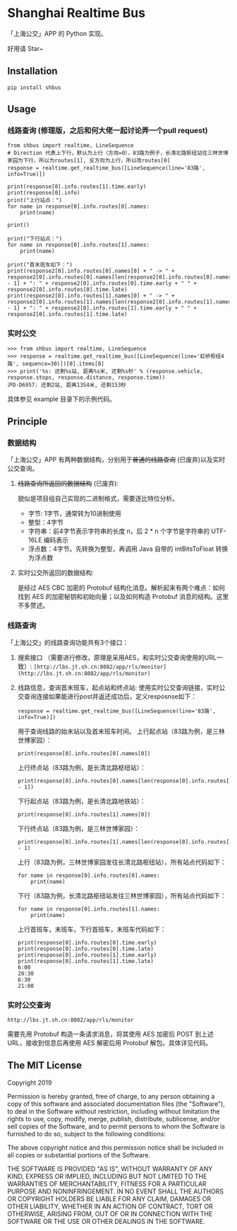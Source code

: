 # Shanghai Realtime Bus

「上海公交」APP 的 Python 实现。

好用请 Star~

## Installation

`pip install shbus`

## Usage

### 线路查询 (修理版，之后和何大佬一起讨论弄一个pull request)

```
from shbus import realtime, LineSequence
# Direction 代表上下行，默认为上行（方向=0），83路为例子，长清北路枢纽站往三林世博家园为下行，所以为routes[1], 反方向为上行，所以改routes[0]
response = realtime.get_realtime_bus([LineSequence(line='83路', info=True)])

print(response[0].info.routes[1].time.early)
print(response[0].info)
print("上行站点：")
for name in response[0].info.routes[0].names:
    print(name)

print()

print("下行站点：")
for name in response[0].info.routes[1].names:
    print(name)

print("首末班车如下：")
print(response2[0].info.routes[0].names[0] + " -> " + response2[0].info.routes[0].names[len(response2[0].info.routes[0].names) - 1] + ": " + response2[0].info.routes[0].time.early + " " + response2[0].info.routes[0].time.late)
print(response2[0].info.routes[1].names[0] + " -> " + response2[0].info.routes[1].names[len(response2[0].info.routes[1].names) - 1] + ": " + response2[0].info.routes[1].time.early + " " + response2[0].info.routes[1].time.late)
```

### 实时公交

```
>>> from shbus import realtime, LineSequence
>>> response = realtime.get_realtime_bus([LineSequence(line='虹桥枢纽4路', sequence=30)])[0].items[0]
>>> print('%s: 还剩%s站, 距离%s米, 还剩%s秒' % (response.vehicle, response.stops, response.distance, response.time))
沪D-D6957: 还剩2站, 距离1354米, 还剩153秒
```

具体参见 example 目录下的示例代码。

## Principle

### 数据结构

「上海公交」APP 有两种数据结构，分别用于~~普通的线路查询~~ (已废弃)以及实时公交查询。

1. ~~线路查询所返回的数据结构~~ (已废弃):

    貌似是项目组自己实现的二进制格式，需要逐比特位分析。
    
    - 字节: 1字节，通常转为10进制使用
    - 整型：4字节
    - 字符串：前4字节表示字符串的长度 n，后 2 * n 个字节是字符串的 UTF-16LE 编码表示
    - 浮点数：4字节。先转换为整型，再调用 Java 自带的 intBitsToFloat 转换为浮点数

2. 实时公交所返回的数据结构:
    
    是经过 AES CBC 加密的 Protobuf 结构化消息。解析起来有两个难点：如何找到 AES 的加密秘钥和初始向量；以及如何构造 Protobuf 消息的结构。这里不多赘述。

### 线路查询

「上海公交」的线路查询功能共有3个接口：

1. 搜索接口 （需要进行修改，原理是采用AES，和实时公交查询使用的URL一致）:
    `[http://lbs.jt.sh.cn:8082/app/rls/monitor](http://lbs.jt.sh.cn:8082/app/rls/monitor)`

2. 线路信息，查询首末班车，起点站和终点站:
    使用实时公交查询链接，实时公交查询连接如果能进行post并返还成功后，定义resposnse如下：
    ```
    response = realtime.get_realtime_bus([LineSequence(line='83路', info=True)])
    ```
    
    用于查询线路的始末站以及首末班车时间。
    上行起点站（83路为例，是三林世博家园）：
   ```
   print(response[0].info.routes[0].names[0])
   ```
    上行终点站（83路为例，是长清北路枢纽站）：
   ```
   print(response[0].info.routes[0].names[len(response[0].info.routes[0].names) - 1])
   ```
    下行起点站（83路为例，是长清北路地铁站）：
   ```
   print(response[0].info.routes[1].names[0])
   ```
    下行终点站（83路为例，是三林世博家园）：
   ```
   print(response[0].info.routes[1].names[len(response[0].info.routes[1].names) - 1)
   ```
    
    上行（83路为例，三林世博家园发往长清北路枢纽站），所有站点代码如下：
    ```
    for name in response[0].info.routes[0].names:
        print(name)
    ```
    下行（83路为例，长清北路枢纽站发往三林世博家园），所有站点代码如下：
    ```
    for name in response[0].info.routes[1].names:
        print(name)
    ```
   
    上行首班车，末班车，下行首班车，末班车代码如下：
    ```
    print(response[0].info.routes[0].time.early)
    print(response[0].info.routes[0].time.late)
    print(response[0].info.routes[1].time.early)
    print(response[0].info.routes[1].time.late)
    6:00
    20:30
    6:30
    21:00
    ```

### 实时公交查询

`http://lbs.jt.sh.cn:8082/app/rls/monitor`

需要先用 Protobuf 构造一条请求消息，将其使用 AES 加密后 POST 到上述 URL，接收到信息后再使用 AES 解密后用 Protobuf 解包。具体详见代码。

## The MIT License

Copyright 2019

Permission is hereby granted, free of charge, to any person obtaining a copy of this software and associated documentation files (the "Software"), to deal in the Software without restriction, including without limitation the rights to use, copy, modify, merge, publish, distribute, sublicense, and/or sell copies of the Software, and to permit persons to whom the Software is furnished to do so, subject to the following conditions:

The above copyright notice and this permission notice shall be included in all copies or substantial portions of the Software.

THE SOFTWARE IS PROVIDED "AS IS", WITHOUT WARRANTY OF ANY KIND, EXPRESS OR IMPLIED, INCLUDING BUT NOT LIMITED TO THE WARRANTIES OF MERCHANTABILITY, FITNESS FOR A PARTICULAR PURPOSE AND NONINFRINGEMENT. IN NO EVENT SHALL THE AUTHORS OR COPYRIGHT HOLDERS BE LIABLE FOR ANY CLAIM, DAMAGES OR OTHER LIABILITY, WHETHER IN AN ACTION OF CONTRACT, TORT OR OTHERWISE, ARISING FROM, OUT OF OR IN CONNECTION WITH THE SOFTWARE OR THE USE OR OTHER DEALINGS IN THE SOFTWARE.

